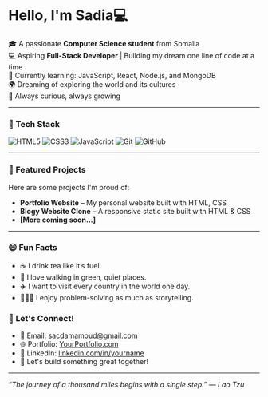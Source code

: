 # Hello, I'm Sadia💻


🎓 A passionate **Computer Science student** from Somalia  
💻 Aspiring **Full-Stack Developer** | Building my dream one line of code at a time  
🌱 Currently learning: JavaScript, React, Node.js, and MongoDB  
🌍 Dreaming of exploring the world and its cultures  
🧠 Always curious, always growing  


---

### 🧰 Tech Stack
![HTML5](https://img.shields.io/badge/-HTML5-E34F26?logo=html5&logoColor=fff)
![CSS3](https://img.shields.io/badge/-CSS3-1572B6?logo=css3&logoColor=fff)
![JavaScript](https://img.shields.io/badge/-JavaScript-F7DF1E?logo=javascript&logoColor=000)
![Git](https://img.shields.io/badge/-Git-F05032?logo=git&logoColor=fff)
![GitHub](https://img.shields.io/badge/-GitHub-181717?logo=github&logoColor=fff)

---

### 📌 Featured Projects
Here are some projects I'm proud of:

- **Portfolio Website** – My personal website built with HTML, CSS
- **Blogy Website Clone** – A responsive static site built with HTML & CSS  
- **[More coming soon...]**

---

### 😄 Fun Facts

- ☕ I drink tea like it’s fuel.
- 🌳 I love walking in green, quiet places.
- ✈️ I want to visit every country in the world one day.
- 🤹🏽‍♀️ I enjoy problem-solving as much as storytelling.

### 🤝 Let's Connect!
- 📧 Email: sacdamamoud@gmail.com  
- 🌐 Portfolio: [YourPortfolio.com](https://yourportfolio.com)  
- 💼 LinkedIn: [linkedin.com/in/yourname](https://www.linkedin.com/in/sadia-mohamoud-6214a8224/)  
- 🌟 Let's build something great together!

---

*“The journey of a thousand miles begins with a single step.” — Lao Tzu*
